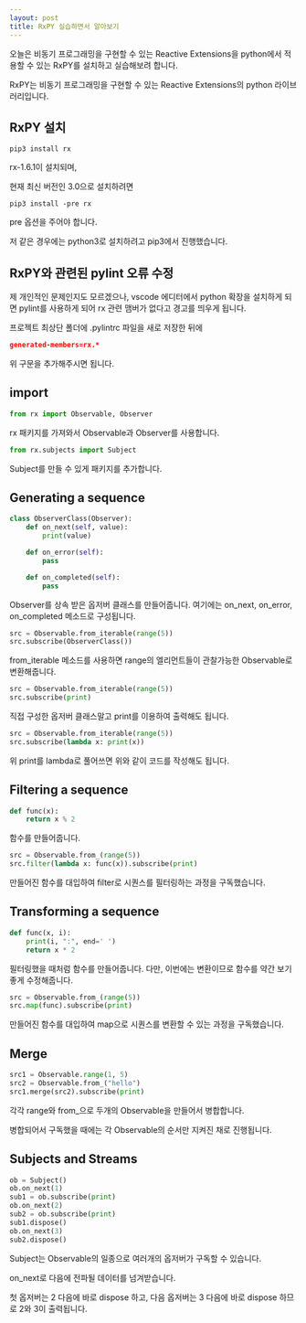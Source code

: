 ```yaml
---
layout: post
title: RxPY 실습하면서 알아보기
---
```


오늘은 비동기 프로그래밍을 구현할 수 있는 Reactive Extensions을
python에서 적용할 수 있는 RxPY를 설치하고 실습해보려 합니다.

RxPY는 비동기 프로그래밍을 구현할 수 있는 Reactive Extensions의 python 라이브러리입니다.

## RxPY 설치

```
pip3 install rx
```

rx-1.6.1이 설치되며,

현재 최신 버전인 3.0으로 설치하려면

```
pip3 install -pre rx
```

pre 옵션을 주어야 합니다.

저 같은 경우에는 python3로 설치하려고 pip3에서 진행했습니다.

## RxPY와 관련된 pylint 오류 수정

제 개인적인 문제인지도 모르겠으나, vscode 에디터에서 python 확장을 설치하게 되면 pylint를 사용하게 되어 rx 관련 맴버가 없다고 경고를 띄우게 됩니다.

프로젝트 최상단 폴더에 .pylintrc 파일을 새로 저장한 뒤에

```json
generated-members=rx.*
```

위 구문을 추가해주시면 됩니다.

## import

```python
from rx import Observable, Observer
```

rx 패키지를 가져와서 Observable과 Observer를 사용합니다.

```python
from rx.subjects import Subject
```

Subject를 만들 수 있게 패키지를 추가합니다.

## Generating a sequence

```python
class ObserverClass(Observer):
    def on_next(self, value):
        print(value)

    def on_error(self):
        pass

    def on_completed(self):
        pass
```

Observer를 상속 받은 옵저버 클래스를 만들어줍니다. 여기에는 on_next, on_error, on_completed 메소드로 구성됩니다.

```python
src = Observable.from_iterable(range(5))
src.subscribe(ObserverClass())
```

from_iterable 메소드를 사용하면 range의 엘리먼트들이 관찰가능한 Observable로 변환해줍니다.

```python
src = Observable.from_iterable(range(5))
src.subscribe(print)
```

직접 구성한 옵저버 클래스말고 print를 이용하여 출력해도 됩니다.

```python
src = Observable.from_iterable(range(5))
src.subscribe(lambda x: print(x))
```

위 print를 lambda로 풀어쓰면 위와 같이 코드를 작성해도 됩니다.

## Filtering a sequence

```python
def func(x):
    return x % 2
```

함수를 만들어줍니다.

```python
src = Observable.from_(range(5))
src.filter(lambda x: func(x)).subscribe(print)
```

만들어진 함수를 대입하여 filter로 시퀀스를 필터링하는 과정을 구독했습니다.

## Transforming a sequence

```python
def func(x, i):
    print(i, ":", end=' ')
    return x * 2
```

필터링했을 때처럼 함수를 만들어줍니다.
다만, 이번에는 변환이므로 함수를 약간 보기 좋게 수정해줍니다.

```python
src = Observable.from_(range(5))
src.map(func).subscribe(print)
```

만들어진 함수를 대입하여 map으로 시퀀스를 변환할 수 있는 과정을 구독했습니다.

## Merge

```python
src1 = Observable.range(1, 5)
src2 = Observable.from_("hello")
src1.merge(src2).subscribe(print)
```

각각 range와 from\_으로 두개의 Observable을 만들어서 병합합니다.

병합되어서 구독했을 때에는 각 Observable의 순서만 지켜진 채로 진행됩니다.

## Subjects and Streams

```python
ob = Subject()
ob.on_next(1)
sub1 = ob.subscribe(print)
ob.on_next(2)
sub2 = ob.subscribe(print)
sub1.dispose()
ob.on_next(3)
sub2.dispose()
```

Subject는 Observable의 일종으로 여러개의 옵저버가 구독할 수 있습니다.

on_next로 다음에 전파될 데이터를 넘겨받습니다.

첫 옵저버는 2 다음에 바로 dispose 하고, 다음 옵저버는 3 다음에 바로 dispose 하므로 2와 3이 출력됩니다.
